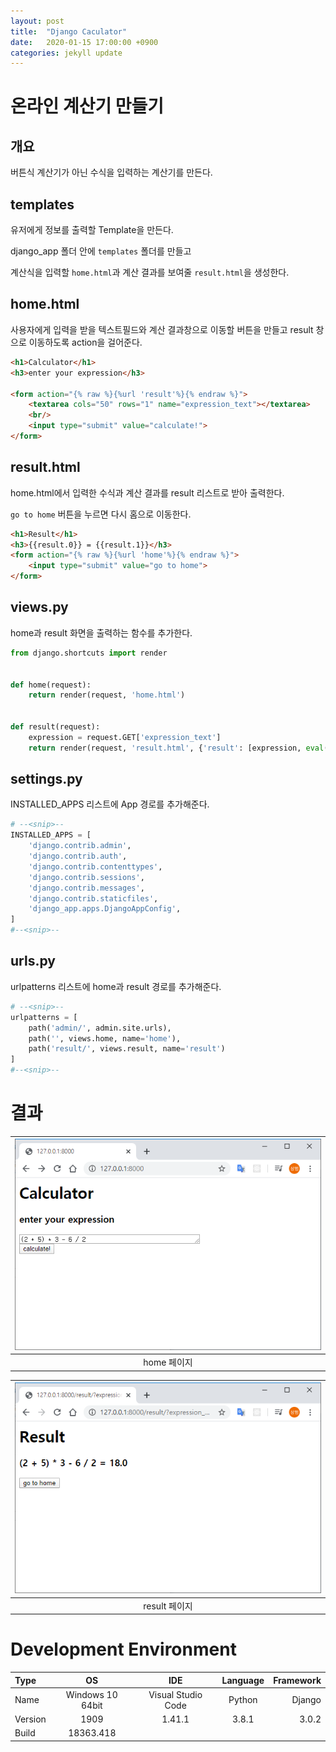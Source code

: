 ```yaml
---
layout: post
title:  "Django Caculator"
date:   2020-01-15 17:00:00 +0900
categories: jekyll update
---
```

# 온라인 계산기 만들기
## 개요
버튼식 계산기가 아닌 수식을 입력하는 계산기를 만든다.


## templates
유저에게 정보를 출력할 Template을 만든다.

django_app 폴더 안에 `templates` 폴더를 만들고

계산식을 입력할 `home.html`과 계산 결과를 보여줄 `result.html`을 생성한다.


## home.html
사용자에게 입력을 받을 텍스트필드와 계산 결과창으로 이동할 버튼을 만들고 
result 창으로 이동하도록 action을 걸어준다.

```html
<h1>Calculator</h1>
<h3>enter your expression</h3>

<form action="{% raw %}{%url 'result'%}{% endraw %}">
    <textarea cols="50" rows="1" name="expression_text"></textarea>
    <br/>
    <input type="submit" value="calculate!">
</form>
```


## result.html
home.html에서 입력한 수식과 계산 결과를 result 리스트로 받아 출력한다.

`go to home` 버튼을 누르면 다시 홈으로 이동한다.

```html
<h1>Result</h1>
<h3>{{result.0}} = {{result.1}}</h3>
<form action="{% raw %}{%url 'home'%}{% endraw %}">
    <input type="submit" value="go to home">
</form>
```


## views.py
home과 result 화면을 출력하는 함수를 추가한다.

```python
from django.shortcuts import render


def home(request):
    return render(request, 'home.html')


def result(request):
    expression = request.GET['expression_text']
    return render(request, 'result.html', {'result': [expression, eval(expression)]})

```


## settings.py
INSTALLED_APPS 리스트에 App 경로를 추가해준다.

```python
# --<snip>--
INSTALLED_APPS = [
    'django.contrib.admin',
    'django.contrib.auth',
    'django.contrib.contenttypes',
    'django.contrib.sessions',
    'django.contrib.messages',
    'django.contrib.staticfiles',
    'django_app.apps.DjangoAppConfig',
]
#--<snip>--
```


## urls.py
urlpatterns 리스트에 home과 result 경로를 추가해준다.

```python
# --<snip>--
urlpatterns = [
    path('admin/', admin.site.urls),
    path('', views.home, name='home'),
    path('result/', views.result, name='result')
]
#--<snip>--
```


# 결과

| ![image](django_calculator_0.png) |
|:--:|
| home 페이지 |

| ![image](django_calculator_1.png) |
|:--:|
| result 페이지 |


# Development Environment

| Type | OS | IDE | Language | Framework |
|:--|:--:|:--:|:--:|--:|
| Name | Windows 10 64bit | Visual Studio Code | Python | Django |
| Version | 1909 | 1.41.1 | 3.8.1 | 3.0.2 |
| Build | 18363.418 | | |
